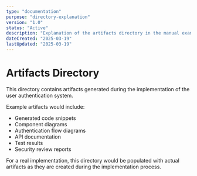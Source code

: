 ```yaml
---
type: "documentation"
purpose: "directory-explanation"
version: "1.0"
status: "Active"
description: "Explanation of the artifacts directory in the manual example implementation plan"
dateCreated: "2025-03-19"
lastUpdated: "2025-03-19"
---
```


# Artifacts Directory

This directory contains artifacts generated during the implementation of the user authentication system.

Example artifacts would include:
- Generated code snippets
- Component diagrams
- Authentication flow diagrams
- API documentation
- Test results
- Security review reports

For a real implementation, this directory would be populated with actual artifacts as they are created during the implementation process. 